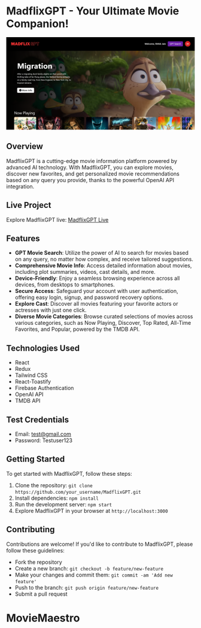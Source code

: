 # MadflixGPT - Your Ultimate Movie Companion!

![MadflixGPT](./src/assets/MadflixGPT.png)

## Overview

MadflixGPT is a cutting-edge movie information platform powered by advanced AI technology. With MadflixGPT, you can explore movies, discover new favorites, and get personalized movie recommendations based on any query you provide, thanks to the powerful OpenAI API integration.

## Live Project

Explore MadflixGPT live: [MadflixGPT Live](https://madflix-gpt.onrender.com/)

## Features

- **GPT Movie Search**: Utilize the power of AI to search for movies based on any query, no matter how complex, and receive tailored suggestions.
- **Comprehensive Movie Info**: Access detailed information about movies, including plot summaries, videos, cast details, and more.
- **Device-Friendly**: Enjoy a seamless browsing experience across all devices, from desktops to smartphones.
- **Secure Access**: Safeguard your account with user authentication, offering easy login, signup, and password recovery options.
- **Explore Cast**: Discover all movies featuring your favorite actors or actresses with just one click.
- **Diverse Movie Categories**: Browse curated selections of movies across various categories, such as Now Playing, Discover, Top Rated, All-Time Favorites, and Popular, powered by the TMDB API.

## Technologies Used

- React
- Redux
- Tailwind CSS
- React-Toastify
- Firebase Authentication
- OpenAI API
- TMDB API

## Test Credentials

- Email: test@gmail.com
- Password: Testuser123

## Getting Started

To get started with MadflixGPT, follow these steps:

1. Clone the repository: `git clone https://github.com/your_username/MadflixGPT.git`
2. Install dependencies: `npm install`
3. Run the development server: `npm start`
4. Explore MadflixGPT in your browser at `http://localhost:3000`

## Contributing

Contributions are welcome! If you'd like to contribute to MadflixGPT, please follow these guidelines:
- Fork the repository
- Create a new branch: `git checkout -b feature/new-feature`
- Make your changes and commit them: `git commit -am 'Add new feature'`
- Push to the branch: `git push origin feature/new-feature`
- Submit a pull request
# MovieMaestro
